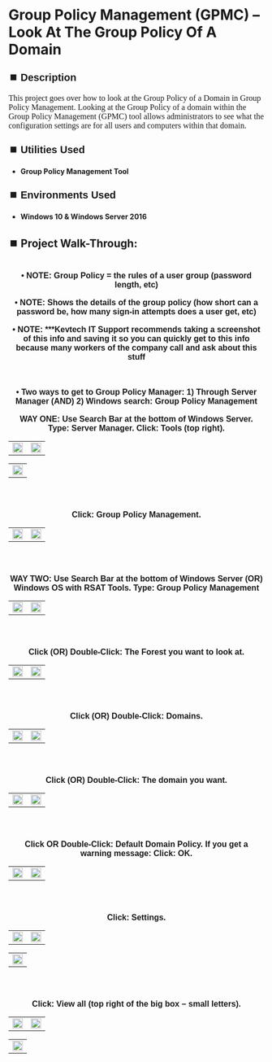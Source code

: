 <h1>Group Policy Management (GPMC) – Look At The Group Policy Of A Domain</h1>


<h2 style="font-family: Arial, sans-serif; font-size: 20px; font-weight: bold; margin-top: 24px; margin-bottom: 12px;">
⏹️ Description</h2>

<p style="font-family: Georgia, serif; font-size: 16px; margin-top: 12px; margin-bottom: 12px;">
This project goes over how to look at the Group Policy of a Domain in Group Policy Management. Looking at the Group Policy of a domain within the Group Policy Management (GPMC) tool allows administrators to see what the configuration settings are for all users and computers within that domain.
</b>



<h2 style="font-family: Arial, sans-serif; font-size: 20px; font-weight: bold; margin-top: 24px; margin-bottom: 12px;">
⏹️ Utilities Used</h2>
  
<p style="font-family: Georgia, serif; font-size: 16px; margin-top: 12px; margin-bottom: 12px;">
 
 - <b>Group Policy Management Tool</b>



<h2 style="font-family: Arial, sans-serif; font-size: 20px; font-weight: bold; margin-top: 24px; margin-bottom: 12px;"> 
⏹️ Environments Used </h2>

<p style="font-family: Georgia, serif; font-size: 16px; margin-top: 12px; margin-bottom: 12px;">
 
- <b>Windows 10 & Windows Server 2016</b>



<h2 style="font-family: Arial, sans-serif; font-size: 20px; font-weight: bold; margin-top: 24px; margin-bottom: 12px;"> 
<h2>
⏹️ Project Walk-Through:</h2>
 <br/>

<div style="text-align:center;">
  <span style="font-family: Arial, sans-serif; font-size: 16px;"><b>•	NOTE: Group Policy = the rules of a user group (password length, etc)</b></span>  
<br/><br/>


<div style="text-align:center;">
  <span style="font-family: Arial, sans-serif; font-size: 16px;"><b>•	NOTE: Shows the details of the group policy (how short can a password be, how many sign-in attempts does a user get, etc)</b></span>  
<br/><br/>


<div style="text-align:center;">
  <span style="font-family: Arial, sans-serif; font-size: 16px;"><b>•	NOTE: ***Kevtech IT Support recommends taking a screenshot of this info and saving it so you can quickly get to this info because many workers of the company call and ask about this stuff</b></span>  
<br/><br/><br/><br/>


<div style="text-align:center;">
  <span style="font-family: Arial, sans-serif; font-size: 16px;"><b>•	Two ways to get to Group Policy Manager: 1) Through Server Manager  (AND)  2) Windows search: Group Policy Management</b></span>  
<br/><br/>


<div style="text-align:center;">
  <span style="font-family: Arial, sans-serif; font-size: 16px;"><b>WAY ONE: Use Search Bar at the bottom of Windows Server.  Type: Server Manager.  Click: Tools (top right).</b></span>  
<br/>

<table>
  <tr>
    <td><img src="https://imgur.com/bi4ZJ4p.png" height="50%" width="100%" /></td>
    <td><img src="https://imgur.com/NKpgmhj.png" height="50%" width="100%" /></td>
  </tr>
</table>

<table>
  <tr>
    <td><img src="https://imgur.com/u4r4NgY.png" height="50%" width="100%" /></td>
  </tr>
</table>

<br /><br />


<div style="text-align:center;">
  <span style="font-family: Arial, sans-serif; font-size: 16px;"><b>Click: Group Policy Management.</b></span>  
<br/>

<table>
  <tr>
    <td><img src="https://imgur.com/ilN4jay.png" height="50%" width="100%" /></td>
    <td><img src="https://imgur.com/jlN5OsX.png" height="50%" width="100%" /></td>
  </tr>
</table>

<br /><br />


<div style="text-align:center;">
  <span style="font-family: Arial, sans-serif; font-size: 16px;"><b>WAY TWO: Use Search Bar at the bottom of Windows Server  (OR)  Windows OS with RSAT Tools.  Type: Group Policy Management</b></span>  
<br/>

<table>
  <tr>
    <td><img src="https://imgur.com/hdtZkWi.png" height="50%" width="100%" /></td>
    <td><img src="https://imgur.com/MjkSSJR.png" height="50%" width="100%" /></td>
  </tr>
</table>

<br /><br />


<div style="text-align:center;">
  <span style="font-family: Arial, sans-serif; font-size: 16px;"><b>Click  (OR)  Double-Click: The Forest you want to look at.</b></span>  
<br/>

<table>
  <tr>
    <td><img src="https://imgur.com/914xrDo.png" height="50%" width="100%" /></td>
    <td><img src="https://imgur.com/AIssrUR.png" height="50%" width="100%" /></td>
  </tr>
</table>

<br /><br />


<div style="text-align:center;">
  <span style="font-family: Arial, sans-serif; font-size: 16px;"><b>Click  (OR)  Double-Click: Domains.</b></span>  
<br/>

<table>
  <tr>
    <td><img src="https://imgur.com/vEzwWHm.png" height="50%" width="100%" /></td>
    <td><img src="https://imgur.com/WGcFs5a.png" height="50%" width="100%" /></td>
  </tr>
</table>

<br /><br />


<div style="text-align:center;">
  <span style="font-family: Arial, sans-serif; font-size: 16px;"><b>Click  (OR)  Double-Click: The domain you want.</b></span>  
<br/>

<table>
  <tr>
    <td><img src="https://imgur.com/NQTJfJh.png" height="50%" width="100%" /></td>
    <td><img src="https://imgur.com/p9Dcwam.png" height="50%" width="100%" /></td>
  </tr>
</table>

<br /><br />


<div style="text-align:center;">
  <span style="font-family: Arial, sans-serif; font-size: 16px;"><b>Click  OR  Double-Click: Default Domain Policy.  If you get a warning message: Click: OK.</b></span>  
<br/>

<table>
  <tr>
    <td><img src="https://imgur.com/LvQ5xVX.png" height="50%" width="100%" /></td>
    <td><img src="https://imgur.com/bF7iA3F.png" height="50%" width="100%" /></td>
  </tr>
</table>

<br /><br />


<div style="text-align:center;">
  <span style="font-family: Arial, sans-serif; font-size: 16px;"><b>Click: Settings.</b></span>  
<br/>

<table>
  <tr>
    <td><img src="https://imgur.com/SkTVmFq.png" height="50%" width="100%" /></td>
    <td><img src="https://imgur.com/MZZFmHN.png" height="50%" width="100%" /></td>
  </tr>
</table>

<table>
  <tr>
    <td><img src="https://imgur.com/M0uQRoQ.png" height="50%" width="100%" /></td>
  </tr>
</table>

<br /><br />


<div style="text-align:center;">
  <span style="font-family: Arial, sans-serif; font-size: 16px;"><b>Click: View all (top right of the big box – small letters).</b></span>  
<br/>

<table>
  <tr>
    <td><img src="https://imgur.com/Ap20Wit.png" height="50%" width="100%" /></td>
    <td><img src="https://imgur.com/qcF8zm2.png" height="50%" width="100%" /></td>
  </tr>
</table>

<table>
  <tr>
    <td><img src="https://imgur.com/L7XEeob.png" height="50%" width="100%" /></td>
  </tr>
</table>

<br /><br />
